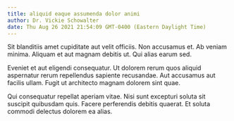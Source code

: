 ```yaml
---
title: aliquid eaque assumenda dolor animi
author: Dr. Vickie Schowalter
date: Thu Aug 26 2021 21:54:09 GMT-0400 (Eastern Daylight Time)
---
```

Sit blanditiis amet cupiditate aut velit officiis. Non accusamus et. Ab veniam minima. Aliquam et aut magnam debitis ut. Qui alias earum sed.

 Eveniet et aut eligendi consequatur. Ut dolorem rerum quos aliquid aspernatur rerum repellendus sapiente recusandae. Aut accusamus aut facilis ullam. Fugit ut architecto magnam dolorem sint quae.

 Qui consequatur repellat aperiam vitae. Nisi sunt excepturi soluta sit suscipit quibusdam quis. Facere perferendis debitis quaerat. Et soluta commodi delectus dolorem ea alias.